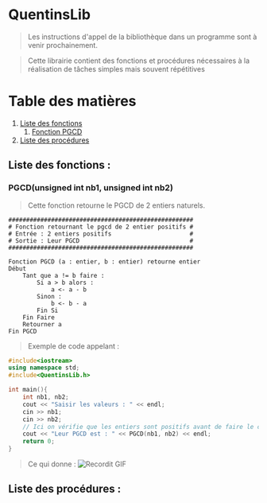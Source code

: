 # QuentinsLib

> Les instructions d'appel de la bibliothèque dans un programme sont à venir prochainement.

> Cette librairie contient des fonctions et procédures nécessaires à la réalisation de tâches simples mais souvent répétitives

# Table des matières
1. [Liste des fonctions](#Liste-des-fonctions)
    1. [Fonction PGCD](#PGCD)
2. [Liste des procédures](#Liste-des-procédures)

## Liste des fonctions : <a name="Liste-des-fonctions"></a>

### PGCD(unsigned int nb1, unsigned int nb2) <a name="PGCD"></a>
> Cette fonction retourne le PGCD de 2 entiers naturels.

```text
####################################################
# Fonction retournant le pgcd de 2 entier positifs #
# Entrée : 2 entiers positifs                      #
# Sortie : Leur PGCD                               #
####################################################

Fonction PGCD (a : entier, b : entier) retourne entier
Début
    Tant que a != b faire :
        Si a > b alors :
            a <- a - b
        Sinon :
            b <- b - a
        Fin Si
    Fin Faire
    Retourner a
Fin PGCD
```

> Exemple de code appelant :

```c++
#include<iostream>
using namespace std;
#include<QuentinsLib.h>

int main(){
    int nb1, nb2;
    cout << "Saisir les valeurs : " << endl;
    cin >> nb1;
    cin >> nb2;
    // Ici on vérifie que les entiers sont positifs avant de faire le calcul
    cout << "Leur PGCD est : " << PGCD(nb1, nb2) << endl;
    return 0;
}
```

> Ce qui donne :
![Recordit GIF](http://recordit.co/uWcXfK36cf)

## Liste des procédures : <a name="Liste-des-procédures"></a>